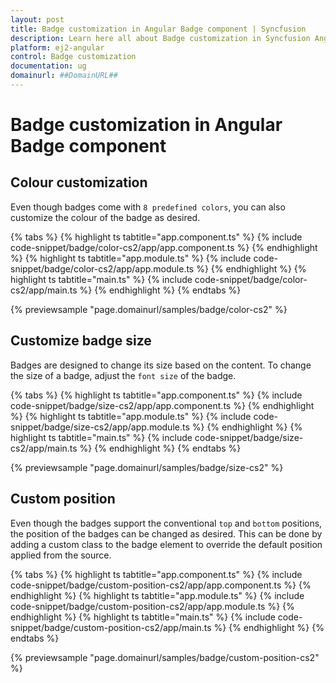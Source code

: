```yaml
---
layout: post
title: Badge customization in Angular Badge component | Syncfusion
description: Learn here all about Badge customization in Syncfusion Angular Badge component of Syncfusion Essential JS 2 and more.
platform: ej2-angular
control: Badge customization 
documentation: ug
domainurl: ##DomainURL##
---
```


# Badge customization in Angular Badge component

## Colour customization

Even though badges come with `8 predefined colors`, you can also customize the colour of the badge as desired.

{% tabs %}
{% highlight ts tabtitle="app.component.ts" %}
{% include code-snippet/badge/color-cs2/app/app.component.ts %}
{% endhighlight %}
{% highlight ts tabtitle="app.module.ts" %}
{% include code-snippet/badge/color-cs2/app/app.module.ts %}
{% endhighlight %}
{% highlight ts tabtitle="main.ts" %}
{% include code-snippet/badge/color-cs2/app/main.ts %}
{% endhighlight %}
{% endtabs %}
  
{% previewsample "page.domainurl/samples/badge/color-cs2" %}

## Customize badge size

Badges are designed to change its size based on the content. To change the size of a badge,
adjust the `font size` of the badge.

{% tabs %}
{% highlight ts tabtitle="app.component.ts" %}
{% include code-snippet/badge/size-cs2/app/app.component.ts %}
{% endhighlight %}
{% highlight ts tabtitle="app.module.ts" %}
{% include code-snippet/badge/size-cs2/app/app.module.ts %}
{% endhighlight %}
{% highlight ts tabtitle="main.ts" %}
{% include code-snippet/badge/size-cs2/app/main.ts %}
{% endhighlight %}
{% endtabs %}
  
{% previewsample "page.domainurl/samples/badge/size-cs2" %}

## Custom position

Even though the badges support the conventional `top` and `bottom` positions, the position of the badges can be changed as desired.
This can be done by adding a custom class to the badge element to override the default position applied from the source.

{% tabs %}
{% highlight ts tabtitle="app.component.ts" %}
{% include code-snippet/badge/custom-position-cs2/app/app.component.ts %}
{% endhighlight %}
{% highlight ts tabtitle="app.module.ts" %}
{% include code-snippet/badge/custom-position-cs2/app/app.module.ts %}
{% endhighlight %}
{% highlight ts tabtitle="main.ts" %}
{% include code-snippet/badge/custom-position-cs2/app/main.ts %}
{% endhighlight %}
{% endtabs %}
  
{% previewsample "page.domainurl/samples/badge/custom-position-cs2" %}
